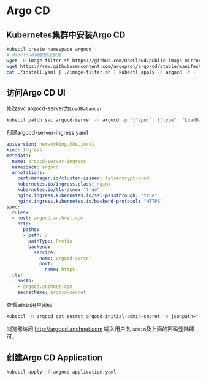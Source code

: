 # Argo CD

## Kubernetes集群中安装Argo CD

```bash
kubectl create namespace argocd
# daocloud镜像加速服务
wget -O image-filter.sh https://github.com/DaoCloud/public-image-mirror/raw/main/hack/image-filter.sh && chmod +x image-filter.sh
wget https://raw.githubusercontent.com/argoproj/argo-cd/stable/manifests/install.yaml
cat ./install.yaml | ./image-filter.sh | kubectl apply -n argocd -f -
```

## 访问Argo CD UI

修改svc argocd-server为`LoadBalancer`

```bash
kubectl patch svc argocd-server -n argocd -p '{"spec": {"type": "LoadBalancer"}}'
```

创建argocd-server-ingress.yaml

```yaml
apiVersion: networking.k8s.io/v1
kind: Ingress
metadata:
  name: argocd-server-ingress
  namespace: argocd
  annotations:
    cert-manager.io/cluster-issuer: letsencrypt-prod
    kubernetes.io/ingress.class: nginx
    kubernetes.io/tls-acme: "true"
    nginx.ingress.kubernetes.io/ssl-passthrough: "true"
    nginx.ingress.kubernetes.io/backend-protocol: "HTTPS"
spec:
  rules:
  - host: argocd.anchnet.com
    http:
      paths:
      - path: /
        pathType: Prefix
        backend:
          service: 
            name: argocd-server
            port:
              name: https
  tls:
  - hosts:
    - argocd.anchnet.com
    secretName: argocd-secret
```

查看`admin`用户密码

```bash
kubectl -n argocd get secret argocd-initial-admin-secret -o jsonpath="{.data.password}" | base64 -d; echo
```

浏览器访问 http://argocd.anchnet.com 输入用户名 `admin`及上面的密码登陆即可。


## 创建Argo CD Application

```bash
kubectl apply -f argocd-application.yaml
```
